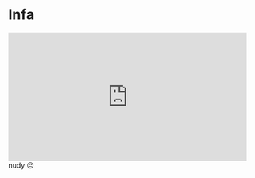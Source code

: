 # Infa
<iframe src="https://giphy.com/embed/MIY4jpusckRmU" width="480" height="259" frameBorder="0" class="giphy-embed" allowFullScreen></iframe>
nudy 😑
